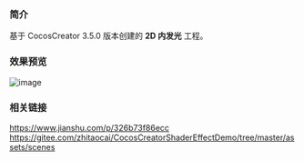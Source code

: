 ### 简介
基于 CocosCreator 3.5.0 版本创建的 **2D 内发光** 工程。

### 效果预览
![image](../../../gif/202202/2022022405.gif)

### 相关链接
https://www.jianshu.com/p/326b73f86ecc    
https://gitee.com/zhitaocai/CocosCreatorShaderEffectDemo/tree/master/assets/scenes